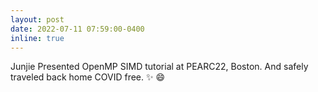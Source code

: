 ```yaml
---
layout: post
date: 2022-07-11 07:59:00-0400
inline: true
---
```


Junjie Presented OpenMP SIMD tutorial at PEARC22, Boston. And safely traveled back home COVID free.  :sparkles: :smile:

